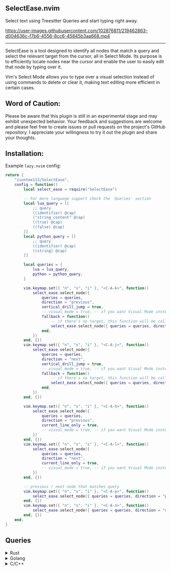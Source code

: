 ## SelectEase.nvim

Select text using Treesitter Queries and start typing right away.

https://user-images.githubusercontent.com/102876811/219462863-d004636c-f7b6-4556-8cc6-45845b3aa668.mp4

---------------------------------------------------------------------------------

SelectEase is a tool designed to identify all nodes that match a query and select the relevant target
from the cursor, all in Select Mode. Its purpose is to efficiently locate nodes near the cursor
and enable the user to easily edit that node by typing over it.

Vim's Select Mode allows you to type over a visual selection instead of using commands
to delete or clear it, making text editing more efficient in certain cases.

## Word of Caution:

Please be aware that this plugin is still in an experimental stage and may exhibit unexpected behavior.
Your feedback and suggestions are welcome and please feel free to create issues or pull requests on the project's GitHub repository.
I appreciate your willingness to try it out the plugin and share your thoughts.

## Installation:

Example `lazy.nvim` config:

```lua
return {
    "ziontee113/SelectEase",
    config = function()
        local select_ease = require("SelectEase")

        -- For more language support check the `Queries` section
        local lua_query = [[
            ;; query
            ((identifier) @cap)
            ("string_content" @cap)
            ((true) @cap)
            ((false) @cap)
        ]]
        local python_query = [[
            ;; query
            ((identifier) @cap)
            ((string) @cap)
        ]]

        local queries = {
            lua = lua_query,
            python = python_query,
        }

        vim.keymap.set({ "n", "s", "i" }, "<C-A-k>", function()
            select_ease.select_node({
                queries = queries,
                direction = "previous",
                vertical_drill_jump = true,
                -- visual_mode = true, -- if you want Visual Mode instead of Select Mode
                fallback = function()
                    -- if there's no target, this function will be called
                    select_ease.select_node({ queries = queries, direction = "previous" })
                end,
            })
        end, {})
        vim.keymap.set({ "n", "s", "i" }, "<C-A-j>", function()
            select_ease.select_node({
                queries = queries,
                direction = "next",
                vertical_drill_jump = true,
                -- visual_mode = true, -- if you want Visual Mode instead of Select Mode
                fallback = function()
                    -- if there's no target, this function will be called
                    select_ease.select_node({ queries = queries, direction = "next" })
                end,
            })
        end, {})

        vim.keymap.set({ "n", "s", "i" }, "<C-A-h>", function()
            select_ease.select_node({
                queries = queries,
                direction = "previous",
                current_line_only = true,
                -- visual_mode = true, -- if you want Visual Mode instead of Select Mode
            })
        end, {})
        vim.keymap.set({ "n", "s", "i" }, "<C-A-l>", function()
            select_ease.select_node({
                queries = queries,
                direction = "next",
                current_line_only = true,
                -- visual_mode = true, -- if you want Visual Mode instead of Select Mode
            })
        end, {})

        -- previous / next node that matches query
        vim.keymap.set({ "n", "s", "i" }, "<C-A-p>", function()
            select_ease.select_node({ queries = queries, direction = "previous" })
        end, {})
        vim.keymap.set({ "n", "s", "i" }, "<C-A-n>", function()
            select_ease.select_node({ queries = queries, direction = "next" })
        end, {})
    end,
}
```

## Queries
<details><summary>Rust</summary>

```lua
local rust_query = [[
    ;; query
    ((boolean_literal) @cap)
    ((string_literal) @cap)

    ; Identifiers
    ((identifier) @cap)
    ((field_identifier) @cap)
    ((field_expression) @cap)
    ((scoped_identifier) @cap)
    ((unit_expression) @cap)

    ; Types
    ((reference_type) @cap)
    ((primitive_type) @cap)
    ((type_identifier) @cap)
    ((generic_type) @cap)

    ; Calls
    ((call_expression) @cap)
]]
```
</details>

<details><summary>Golang</summary>

```lua
local go_query = [[
    ;; query
    ((selector_expression) @cap) ; Method call
    ((field_identifier) @cap) ; Method names in interface

    ; Identifiers
    ((identifier) @cap)
    ((expression_list) @cap) ; pseudo Identifier
    ((int_literal) @cap)
    ((interpreted_string_literal) @cap)

    ; Types
    ((type_identifier) @cap)
    ((pointer_type) @cap)
    ((slice_type) @cap)

    ; Keywords
    ((true) @cap)
    ((false) @cap)
    ((nil) @cap)
]]
```
</details>


<details><summary>C/C++</summary>

```lua
local c_query = [[
    ;; query
    ((string_literal) @cap)
    ((system_lib_string) @cap)

    ; Identifiers
    ((identifier) @cap)
    ((struct_specifier) @cap)
    ((type_identifier) @cap)
    ((field_identifier) @cap)
    ((number_literal) @cap)
    ((unary_expression) @cap)
    ((pointer_declarator) @cap)

    ; Types
    ((primitive_type) @cap)

    ; Expressions
    (assignment_expression
     right: (_) @cap)
]]
local cpp_query = [[
    ;; query

    ; Identifiers
    ((namespace_identifier) @cap)
]] .. c_query
```

## Feedback is always appreciated 

If you encounter any issues or have suggestions for improving the plugin, please feel free to open an issue or pull request.
